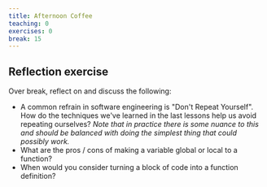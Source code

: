 ```yaml
---
title: Afternoon Coffee
teaching: 0
exercises: 0
break: 15
---
```

<script src="files/additional.js" type="text/javascript"></script>

## Reflection exercise

Over break, reflect on and discuss the following:

- A common refrain in software engineering is "Don't Repeat Yourself". How do the techniques we've learned in the last
  lessons help us avoid repeating ourselves? *Note that in practice there is some nuance to this and should be balanced
  with doing the simplest thing that could possibly work.*
- What are the pros / cons of making a variable global or local to a function?
- When would you consider turning a block of code into a function definition?



